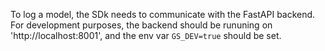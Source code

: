 To log a model, the SDk needs to communicate with the FastAPI backend.
For development purposes, the backend should be rununing on 'http://localhost:8001',
and the env var `GS_DEV=true` should be set.